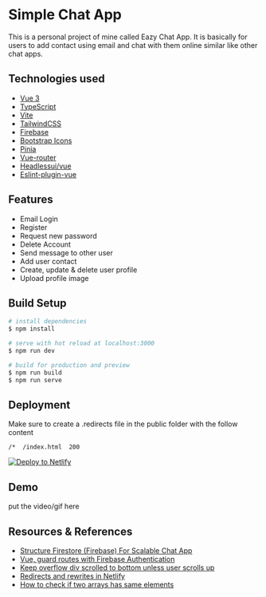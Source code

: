 # Simple Chat App

This is a personal project of mine called Eazy Chat App. It is basically for users to add contact using email and chat with them online similar like other chat apps.

## Technologies used

- [Vue 3](https://v3.vuejs.org/) 
- [TypeScript](https://www.typescriptlang.org/)
- [Vite](https://vitejs.dev/)
- [TailwindCSS](https://tailwindcss.com/)
- [Firebase](https://firebase.google.com/docs)
- [Bootstrap Icons](https://icons.getbootstrap.com/)
- [Pinia](https://pinia.esm.dev/)
- [Vue-router](https://next.router.vuejs.org/)
- [Headlessui/vue](https://headlessui.dev/)
- [Eslint-plugin-vue](https://eslint.vuejs.org/)

## Features

- Email Login
- Register
- Request new password
- Delete Account
- Send message to other user
- Add user contact
- Create, update & delete user profile
- Upload profile image

## Build Setup
```bash
# install dependencies
$ npm install

# serve with hot reload at localhost:3000
$ npm run dev

# build for production and preview
$ npm run build
$ npm run serve

```

## Deployment
Make sure to create a .redirects file in the public folder with the follow content
```
/*  /index.html  200
```
[![Deploy to Netlify](https://www.netlify.com/img/deploy/button.svg)](https://www.netlify.com/)

## Demo
put the video/gif here

## Resources & References
- [Structure Firestore (Firebase) For Scalable Chat App](https://levelup.gitconnected.com/structure-firestore-firebase-for-scalable-chat-app-939c7a6cd0f5)
- [Vue, guard routes with Firebase Authentication](https://dev.to/gautemeekolsen/vue-guard-routes-with-firebase-authentication-f4l)
- [Keep overflow div scrolled to bottom unless user scrolls up](https://newbedev.com/keep-overflow-div-scrolled-to-bottom-unless-user-scrolls-up)
- [Redirects and rewrites in Netlify](https://docs.netlify.com/routing/redirects/)
- [How to check if two arrays has same elements](https://bobbyhadz.com/blog/javascript-check-if-two-arrays-have-same-elements)



